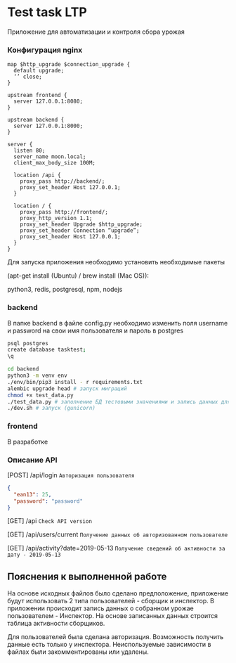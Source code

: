 # Test task LTP
Приложение для автоматизации и контроля сбора урожая

### Конфигурация nginx

```nginx
map $http_upgrade $connection_upgrade {
  default upgrade;
  ‘’ close;
}

upstream frontend {
  server 127.0.0.1:8080;
}

upstream backend {
  server 127.0.0.1:8000;
}

server {
  listen 80;
  server_name moon.local;
  client_max_body_size 100M;

  location /api {
    proxy_pass http://backend/;
    proxy_set_header Host 127.0.0.1;
  }

  location / {
    proxy_pass http://frontend/;
    proxy_http_version 1.1;
    proxy_set_header Upgrade $http_upgrade;
    proxy_set_header Connection “upgrade”;
    proxy_set_header Host 127.0.0.1;
  }
}
```
Для запуска приложения необходимо установить необходимые пакеты

(apt-get install (Ubuntu) / brew install (Mac OS)):

python3, redis, postgresql, npm, nodejs

### backend

В папке backend в файле config.py необходимо изменить поля username и password на свои имя пользователя и пароль в postgres

```bash
psql postgres
create database tasktest;
\q
```

```bash
cd backend
python3 -m venv env
./env/bin/pip3 install - r requirements.txt
alembic upgrade head # запуск миграций
chmod +x test_data.py
./test_data.py # заполнение БД тестовыми значениями и запись данных для входа в файл inspector.txt
./dev.sh # запуск (gunicorn)
```

### frontend

В разработке


### Описание API
[POST] /api/login  ` Авторизация пользователя `

```json
{
  "ean13": 25,
  "password": "password"
}
```

[GET] /api  ` Check API version `

[GET] /api/users/current  ` Получение данных об авторизованном пользователе `

[GET] /api/activity?date=2019-05-13  ` Получение сведений об активности за дату - 2019-05-13 `

## Пояснения к выполненной работе

На основе исходных файлов было сделано предположение, приложение будут использовать 2 типа пользователей - сборщик и инспектор.
В приложении происходит запись данных о собранном урожае пользователем - Инспектор.
На основе записанных данных строится таблица активности сборщиков.

Для пользователей была сделана авторизация.
Возможность получить данные есть только у инспектора.
Неиспользуемые зависимости в файлах были закомментированы или удалены.


